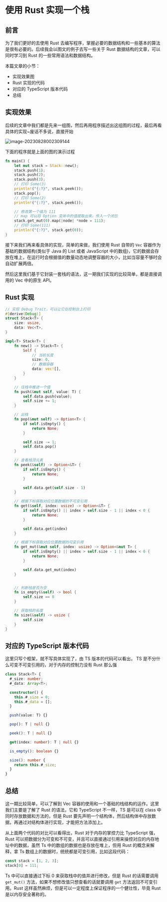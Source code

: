 # 使用 Rust 实现一个栈

## 前言

为了我们更好的去使用 Rust 去编写程序，掌握必要的数据结构和一些基本的算法是很有必要的。后续我会以图文的例子去写一些关于 Rust 数据结构的文章，可以同时学习到 Rust 的一些常用语法和数据结构。

本篇文章的小节：

- 实现效果图
- Rust 实现的代码
- 对应的 TypeScript 版本代码
- 总结

## 实现效果

后续的文章中我们都是先来一组图，然后再用程序描述出这组图的过程，最后再看具体的实现~废话不多说，直接开始

![image-20230828002309144](https://cdn.jsdelivr.net/gh/PuffMeow/PictureSave/doc/image-20230828002309144.png)

下面的程序就是上面的图的演示过程

```rust
fn main() {
    let mut stack = Stack::new();
    stack.push(1);
    stack.push(2);
    stack.push(3);
    // 打印 Some(3)
    println!("{:?}", stack.peek());
    stack.pop();
    // 打印 Some(2)
    println!("{:?}", stack.peek());

    // 修改第一个值为 111
    // map 可以将 Option 变体中的值提取出来，传入一个闭包
    stack.get_mut(0).map(|node| *node = 111);
    // 打印 Some(111)
    println!("{:?}", stack.get(0));
}
```

接下来我们再来看具体的实现，简单的来做，我们使用 Rust 自带的 `Vec` 容器作为基础的数据结构(类似于 Java 的 List 或者 JavaScript 中的数组)，它的数据会存放在堆上，在运行时会根据值的数量动态地调整容器的大小，比如当容量不够时会自动扩展两倍。

然后这里我们基于它封装一套栈的语法，这一期我们实现的比较简单，都是直接调用的 Vec 中的原生 API。

## Rust 实现

```rust
// 实现 Debug Trait，可以让它在控制台上打印
#[derive(Debug)]
struct Stack<T> {
    size: usize,
    data: Vec<T>,
}

impl<T> Stack<T> {
    fn new() -> Stack<T> {
        Self {
            // 当前长度
            size: 0,
            // 数据容器
            data: vec![],
        }
    }

    // 往栈中推进一个值
    fn push(&mut self, value: T) {
        self.data.push(value);
        self.size += 1;
    }

    // 出栈
    fn pop(&mut self) -> Option<T> {
        if self.isEmpty() {
            return None;
        }

        self.size -= 1;
        self.data.pop()
    }

    // 查看栈顶元素
    fn peek(&self) -> Option<&T> {
        if self.isEmpty() {
            return None;
        }

        self.data.get(self.size - 1)
    }

    // 根据下标获取对应位置数据的不可变引用
    fn get(&self, index: usize) -> Option<&T> {
        if self.isEmpty() || index > self.size - 1 || index < 0 {
            return None;
        }

        self.data.get(index)
    }

    // 根据下标获取对应位置数据的可变引用
    fn get_mut(&mut self, index: usize) -> Option<&mut T> {
        if self.isEmpty() || index > self.size - 1 || index < 0 {
            return None;
        }

        self.data.get_mut(index)
    }


    // 判断栈是否为空
    fn is_empty(&self) -> bool {
        self.size == 0
    }

    // 获取栈的长度
    fn size(&self) -> usize {
        self.size
    }
}
```

## 对应的 TypeScript 版本代码

这里只写个框架，就不写具体实现了，由 TS 版本的代码可以看出， TS 是不分什么可变不可变引用的，对于内存的控制力没有 Rust 那么强

```typescript
class Stack<T> {
  #_size: number;
  #_data: Array<T>;

  constructor() {
    this.#_size = 0;
    this.#_data = [];
  }

  push(value: T) {}

  pop(): T | null {}

  peek(): T | null {}

  get(index: number): T | null {}

  is_empty(): boolean {}

  size(): number {
    return this.#_size;
  }
}
```

## 总结

这一期比较简单，可以了解到 Vec 容器的使用和一个基础的栈结构的运作。这里我们主要是了解了 Rust 的语法，它和 TypeScript 不一样，TS 是可以在 class 中同时存放数据和方法的，但是 Rust 要先声明一个结构体，然后结构体中存放数据，再通过对结构体进行实现，才能把方法添加上。 

从上面两个代码的对比可以看得出，Rust 对于内存的掌控力比 TypeScript 强，Rust 可以把数据分为可变和不可变，并且可以直接通过引用来操控对应的内存地址中的数据，虽然 Ts 中的数组的数据也是存放在堆上，但用 Rust 的概念来解释，拿 Ts 数组上的数据时，统统都是可变引用，比如这段代码：

```js
const stack = [1, 2, 3];
stack[0] = 111;
```

Ts 中可以直接通过下标 0 来获取栈中的值并进行修改，但是 Rust 的话需要调用 `get_mut()` 方法，如果不想修改值只想查看的话就要调用 `get` 方法返回不可变引用。Rust 这样虽然麻烦，但是可以一定程度上保证程序的一个健壮性，毕竟 Rust 是以内存安全著称的。



